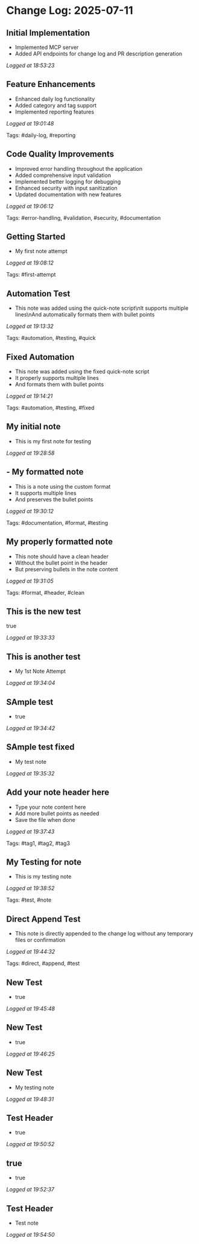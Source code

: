 # Change Log: 2025-07-11

## Initial Implementation

- Implemented MCP server
- Added API endpoints for change log and PR description generation

_Logged at 18:53:23_

## Feature Enhancements

- Enhanced daily log functionality
- Added category and tag support
- Implemented reporting features

_Logged at 19:01:48_

Tags: #daily-log, #reporting

## Code Quality Improvements

- Improved error handling throughout the application
- Added comprehensive input validation
- Implemented better logging for debugging
- Enhanced security with input sanitization
- Updated documentation with new features

_Logged at 19:06:12_

Tags: #error-handling, #validation, #security, #documentation

## Getting Started

- My first note attempt

_Logged at 19:08:12_

Tags: #first-attempt

## Automation Test

- This note was added using the quick-note script\nIt supports multiple lines\nAnd automatically formats them with bullet points

_Logged at 19:13:32_

Tags: #automation, #testing, #quick

## Fixed Automation

- This note was added using the fixed quick-note script
- It properly supports multiple lines
- And formats them with bullet points

_Logged at 19:14:21_

Tags: #automation, #testing, #fixed

## My initial note

- This is my first note for testing

_Logged at 19:28:58_

## - My formatted note

- This is a note using the custom format
- It supports multiple lines
- And preserves the bullet points

_Logged at 19:30:12_

Tags: #documentation, #format, #testing

## My properly formatted note

- This note should have a clean header
- Without the bullet point in the header
- But preserving bullets in the note content

_Logged at 19:31:05_

Tags: #format, #header, #clean

## This is the new test

true

_Logged at 19:33:33_

## This is another test

- My 1st Note Attempt

_Logged at 19:34:04_

## SAmple test

- true

_Logged at 19:34:42_

## SAmple test fixed

- My test note

_Logged at 19:35:32_

## Add your note header here

- Type your note content here
- Add more bullet points as needed
- Save the file when done

_Logged at 19:37:43_

Tags: #tag1, #tag2, #tag3

## My Testing for note

- This is my testing note

_Logged at 19:38:52_

Tags: #test, #note

## Direct Append Test

- This note is directly appended to the change log without any temporary files or confirmation

_Logged at 19:44:32_

Tags: #direct, #append, #test

## New Test

- true

_Logged at 19:45:48_

## New Test

- true

_Logged at 19:46:25_

## New Test

- My testing note

_Logged at 19:48:31_

## Test Header

- true

_Logged at 19:50:52_

## true

- true

_Logged at 19:52:37_

## Test Header

- Test note

_Logged at 19:54:50_

